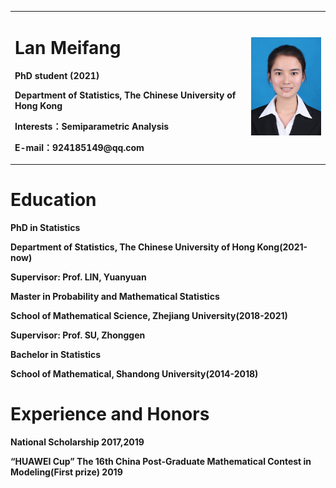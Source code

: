 <table border="0">
  <tr>
    <td width="75%">
      <h1>Lan Meifang</h1>
      <p><b>PhD student (2021)</b></p>
      <p><b>Department of Statistics, The Chinese University of Hong Kong</b></p>
      <p><b>Interests：Semiparametric Analysis</b></p>
      <p><b>E-mail：924185149@qq.com</b></p>      
    </td>
    <td width="25%">
      <img src="/zhengjianzhao.JPG" width="100%">  
    </td>
  </tr>
</table>
<h1>Education </h1>
<p><b>PhD in Statistics </b></p>
<p><b>Department of Statistics, The Chinese University of Hong Kong(2021-now) </b></p>
<p><b>Supervisor: Prof. LIN, Yuanyuan</b></p>
<p><b>Master in Probability and Mathematical Statistics </b></p>
<p><b>School of Mathematical Science, Zhejiang University(2018-2021)</b></p> 
<p><b>Supervisor: Prof. SU, Zhonggen</b></p>
<p><b>Bachelor in Statistics </b></p>
<p><b>School of Mathematical, Shandong University(2014-2018)</b></p>
<h1>Experience and Honors </h1>
<p><b>National Scholarship  2017,2019 </b></p>
<p><b>“HUAWEI Cup” The 16th China Post-Graduate Mathematical Contest in Modeling(First prize) 2019 </b></p>
